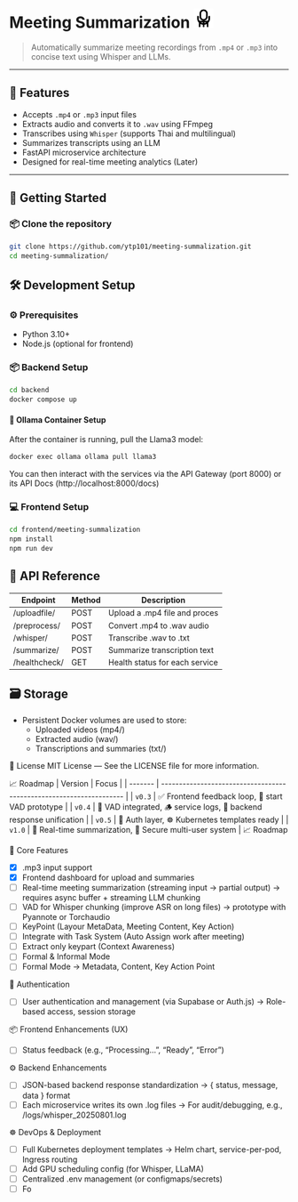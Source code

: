 # Meeting Summarization <img src="./images/logo.svg" alt="Logo of the project" height=35 width=35>

> Automatically summarize meeting recordings from `.mp4` or `.mp3` into concise text using Whisper and LLMs.

---

## 🧩 Features

- Accepts `.mp4` or `.mp3` input files
- Extracts audio and converts it to `.wav` using FFmpeg
- Transcribes using `Whisper` (supports Thai and multilingual)
- Summarizes transcripts using an LLM
- FastAPI microservice architecture
- Designed for real-time meeting analytics (Later)

---

## 🚀 Getting Started

### 📦 Clone the repository

```bash
git clone https://github.com/ytp101/meeting-summalization.git
cd meeting-summalization/
```

## 🛠 Development Setup
### ⚙️ Prerequisites
* Python 3.10+
* Node.js (optional for frontend)

### 📦 Backend Setup

```bash
cd backend
docker compose up 
```

#### 🐳 Ollama Container Setup
After the container is running, pull the Llama3 model:

```bash
docker exec ollama ollama pull llama3
```

You can then interact with the services via the API Gateway (port 8000) or its API Docs (http://localhost:8000/docs)

### 💻 Frontend Setup
```bash
cd frontend/meeting-summalization
npm install
npm run dev
```

## 🔐 API Reference
| Endpoint      | Method        | Description                           |
| ------------- | ------------- | ------------------------------------- |
| /uploadfile/     | POST          | Upload a .mp4 file and proces       |
| /preprocess/  | POST          | Convert .mp4 to .wav audio             |
| /whisper/     | POST          | Transcribe .wav to .txt      |
| /summarize/   | POST          | 	Summarize transcription text |
| /healthcheck/ | GET | 	Health status for each service |

## 🗃 Storage
* Persistent Docker volumes are used to store:
    * Uploaded videos (mp4/)
    * Extracted audio (wav/)
    * Transcriptions and summaries (txt/)

📄 License
MIT License — See the LICENSE file for more information.

📈 Roadmap
| Version | Focus                                                               |
| ------- | ------------------------------------------------------------------- |
| `v0.3`  | ✅ Frontend feedback loop, 🧪 start VAD prototype                    |
| `v0.4`  | 🧠 VAD integrated, 🪵 service logs, 🧱 backend response unification |
| `v0.5`  | 👤 Auth layer, ☸️ Kubernetes templates ready                        |
| `v1.0`  | 🎥 Real-time summarization, 🔐 Secure multi-user system             |
📈 Roadmap

🎯 Core Features
- [x] .mp3 input support
- [x] Frontend dashboard for upload and summaries
- [ ] Real-time meeting summarization (streaming input → partial output) → requires async buffer + streaming LLM chunking
- [ ] VAD for Whisper chunking (improve ASR on long files) → prototype with Pyannote or Torchaudio
- [ ] KeyPoint (Layour MetaData, Meeting Content, Key Action)
- [ ] Integrate with Task System (Auto Assign work after meeting)
- [ ] Extract only keypart (Context Awareness)
- [ ] Formal & Informal Mode
- [ ] Formal Mode -> Metadata, Content, Key Action Point

👤 Authentication
- [ ] User authentication and management (via Supabase or Auth.js) → Role-based access, session storage

📦 Frontend Enhancements (UX) 
- [ ] Status feedback (e.g., “Processing…”, “Ready”, “Error”)

⚙️ Backend Enhancements
- [ ] JSON-based backend response standardization → { status, message, data } format
- [ ] Each microservice writes its own .log files → For audit/debugging, e.g., /logs/whisper_20250801.log

☸️ DevOps & Deployment
- [ ] Full Kubernetes deployment templates → Helm chart, service-per-pod, Ingress routing
- [ ] Add GPU scheduling config (for Whisper, LLaMA)
- [ ] Centralized .env management (or configmaps/secrets)
- [ ] Fo
